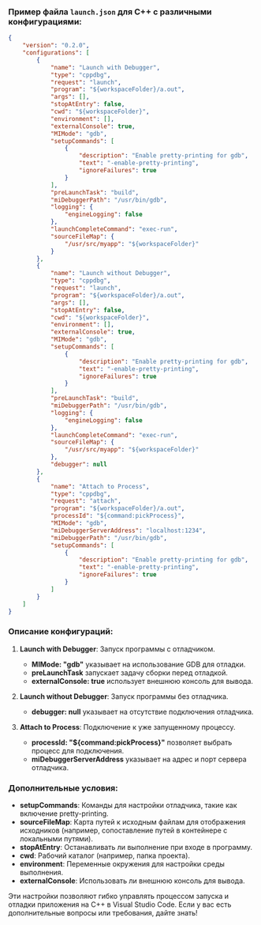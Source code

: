 ### Пример файла `launch.json` для C++ с различными конфигурациями:

```json
{
    "version": "0.2.0",
    "configurations": [
        {
            "name": "Launch with Debugger",
            "type": "cppdbg",
            "request": "launch",
            "program": "${workspaceFolder}/a.out",
            "args": [],
            "stopAtEntry": false,
            "cwd": "${workspaceFolder}",
            "environment": [],
            "externalConsole": true,
            "MIMode": "gdb",
            "setupCommands": [
                {
                    "description": "Enable pretty-printing for gdb",
                    "text": "-enable-pretty-printing",
                    "ignoreFailures": true
                }
            ],
            "preLaunchTask": "build",
            "miDebuggerPath": "/usr/bin/gdb",
            "logging": {
                "engineLogging": false
            },
            "launchCompleteCommand": "exec-run",
            "sourceFileMap": {
                "/usr/src/myapp": "${workspaceFolder}"
            }
        },
        {
            "name": "Launch without Debugger",
            "type": "cppdbg",
            "request": "launch",
            "program": "${workspaceFolder}/a.out",
            "args": [],
            "stopAtEntry": false,
            "cwd": "${workspaceFolder}",
            "environment": [],
            "externalConsole": true,
            "MIMode": "gdb",
            "setupCommands": [
                {
                    "description": "Enable pretty-printing for gdb",
                    "text": "-enable-pretty-printing",
                    "ignoreFailures": true
                }
            ],
            "preLaunchTask": "build",
            "miDebuggerPath": "/usr/bin/gdb",
            "logging": {
                "engineLogging": false
            },
            "launchCompleteCommand": "exec-run",
            "sourceFileMap": {
                "/usr/src/myapp": "${workspaceFolder}"
            },
            "debugger": null
        },
        {
            "name": "Attach to Process",
            "type": "cppdbg",
            "request": "attach",
            "program": "${workspaceFolder}/a.out",
            "processId": "${command:pickProcess}",
            "MIMode": "gdb",
            "miDebuggerServerAddress": "localhost:1234",
            "miDebuggerPath": "/usr/bin/gdb",
            "setupCommands": [
                {
                    "description": "Enable pretty-printing for gdb",
                    "text": "-enable-pretty-printing",
                    "ignoreFailures": true
                }
            ]
        }
    ]
}
```

### Описание конфигураций:

1. **Launch with Debugger**: Запуск программы с отладчиком.
   - **MIMode: "gdb"** указывает на использование GDB для отладки.
   - **preLaunchTask** запускает задачу сборки перед отладкой.
   - **externalConsole: true** использует внешнюю консоль для вывода.

2. **Launch without Debugger**: Запуск программы без отладчика.
   - **debugger: null** указывает на отсутствие подключения отладчика.

3. **Attach to Process**: Подключение к уже запущенному процессу.
   - **processId: "${command:pickProcess}"** позволяет выбрать процесс для подключения.
   - **miDebuggerServerAddress** указывает на адрес и порт сервера отладчика.

### Дополнительные условия:

- **setupCommands**: Команды для настройки отладчика, такие как включение pretty-printing.
- **sourceFileMap**: Карта путей к исходным файлам для отображения исходников (например, сопоставление путей в контейнере с локальными путями).
- **stopAtEntry**: Останавливать ли выполнение при входе в программу.
- **cwd**: Рабочий каталог (например, папка проекта).
- **environment**: Переменные окружения для настройки среды выполнения.
- **externalConsole**: Использовать ли внешнюю консоль для вывода.

Эти настройки позволяют гибко управлять процессом запуска и отладки приложения на C++ в Visual Studio Code. Если у вас есть дополнительные вопросы или требования, дайте знать!